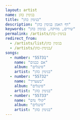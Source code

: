 ```yaml
---
layout: artist
name: בנימין כהן
title: "בנימין כהן"
description: "דף האמן בנימין כהן"
keywords: "שירים, מוזיקה, בנימין כהן"
permalink: /artists/בנימין-כהן
redirect_from:
  - /artists/list/בנימין כהן
  - /artists/בנימין-כהן/
songs:
  - number: "55731"
    name: "אם כבנים"
    album: "סינגלים"
    artist: "בנימין כהן"
  - number: "55732"
    name: "בשעריך"
    album: "סינגלים"
    artist: "בנימין כהן"
  - number: "55733"
    name: "קולי נדם"
    album: "סינגלים"
    artist: "בנימין כהן"
---
```

